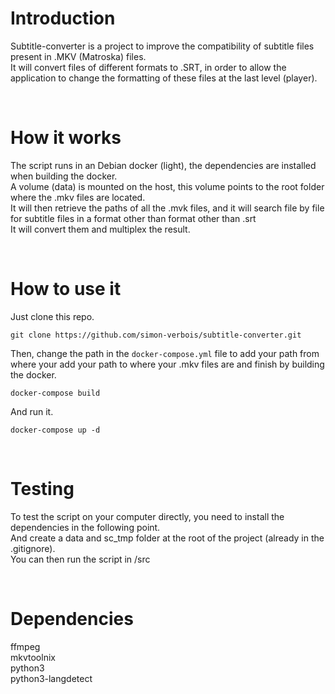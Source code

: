 # Introduction
Subtitle-converter is a project to improve the compatibility of subtitle files present in .MKV (Matroska) files.<br>
It will convert files of different formats to .SRT, in order to allow the application to change the formatting of these files at the last level (player).

<br>

# How it works
The script runs in an Debian docker (light), the dependencies are installed when building the docker.<br>
A volume (data) is mounted on the host, this volume points to the root folder where the .mkv files are located.<br>
It will then retrieve the paths of all the .mvk files, and it will search file by file for subtitle files in a format other than format other than .srt<br>
It will convert them and multiplex the result.

<br>

# How to use it
Just clone this repo.
```
git clone https://github.com/simon-verbois/subtitle-converter.git
```

Then, change the path in the `docker-compose.yml` file to add your path from where your 
add your path to where your .mkv files are and finish by building the 
docker.
```
docker-compose build
```

And run it.
```
docker-compose up -d
```

<br>

# Testing
To test the script on your computer directly, you need to install the dependencies in the following point.<br>
And create a data and sc_tmp folder at the root of the project (already in the .gitignore).<br>
You can then run the script in /src

<br>

# Dependencies
ffmpeg<br>
mkvtoolnix<br>
python3<br>
python3-langdetect
